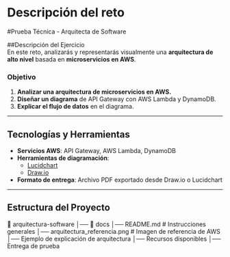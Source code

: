 # Descripción del reto
#Prueba Técnica - Arquitecta de Software

##Descripción del Ejercicio  
En este reto, analizarás y representarás visualmente una **arquitectura de alto nivel** basada en **microservicios en AWS**.  

### **Objetivo**  
1. **Analizar una arquitectura de microservicios en AWS.**  
2. **Diseñar un diagrama** de API Gateway con AWS Lambda y DynamoDB.  
3. **Explicar el flujo de datos** en el diagrama.  

---

## **Tecnologías y Herramientas**  
- **Servicios AWS**: API Gateway, AWS Lambda, DynamoDB  
- **Herramientas de diagramación**:  
  - [Lucidchart](https://www.lucidchart.com/)  
  - [Draw.io](https://app.diagrams.net/)  
- **Formato de entrega**: Archivo PDF exportado desde Draw.io o Lucidchart  

---

## **Estructura del Proyecto**  
📂 arquitectura-software
│── 📂 docs
│── README.md # Instrucciones generales
│── arquitectura_referencia.png # Imagen de referencia de AWS
│── Ejemplo de explicación de arquitectura 
│── Recursos disponibles 
│── Entrega de prueba 
